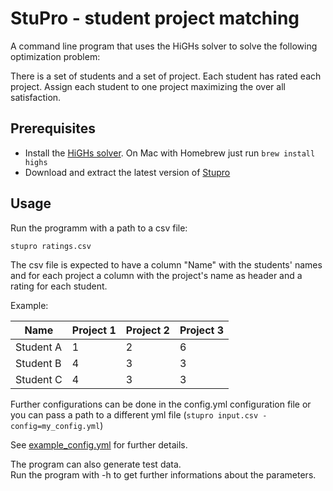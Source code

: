 # StuPro - student project matching

A command line program that uses the HiGHs solver
to solve the following optimization problem:

There is a set of students and a set of project. 
Each student has rated each project. 
Assign each student to one project maximizing the over all satisfaction.

## Prerequisites
- Install the [HiGHs solver](https://highs.dev/). On Mac with Homebrew just run `brew install highs`
- Download and extract the latest version of [Stupro](https://github.com/xithan/stupro/releases)

## Usage

Run the programm with a path to a csv file:
```
stupro ratings.csv 
```

The csv file is expected to have a column "Name" with the students' names
and for each project a column with the project's name as header and a rating for each student.

Example:

| Name      |Project 1|Project 2|Project 3|
|-----------| ---- | ---- | ---- |
| Student A |1|2|6|
| Student B |4|3|3|
| Student C |4|3|3|


Further configurations can be done in the config.yml configuration file or you can pass
a path to a different yml file (`stupro input.csv -config=my_config.yml`)

See [example_config.yml](https://github.com/xithan/stupro/blob/main/example_config.yml) for further details.

The program can also generate test data.  
Run the program with -h to get further informations about the parameters.
